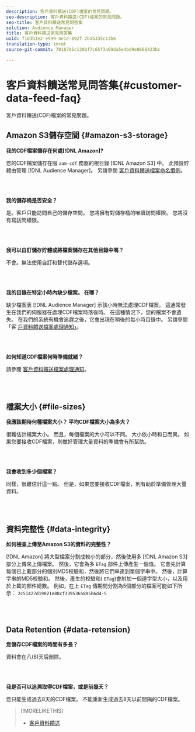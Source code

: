 ```yaml
---
description: 客戶資料饋送(CDF)檔案的常見問題。
seo-description: 客戶資料饋送(CDF)檔案的常見問題。
seo-title: 客戶資料饋送常見問答集
solution: Audience Manager
title: 客戶資料饋送常見問答集
uuid: 7183b3e2-e999-4e1e-892f-2bab335c13b6
translation-type: tm+mt
source-git-commit: 7018705c130bf7c65f3a69da5e4bd9e0666423bc

---
```



# 客戶資料饋送常見問答集{#customer-data-feed-faq}

客戶資料饋送(CDF)檔案的常見問題。

## Amazon S3儲存空間 {#amazon-s3-storage}

**我的CDF檔案儲存在何處[!DNL Amazon]?**

您的CDF檔案儲存在服 `aam-cdf` 務器的根目錄 [!DNL Amazon S3] 中。 此預設貯體由管理 [!DNL Audience Manager]。 另請參閱 [客戶資料饋送檔案命名慣例](../features/cdf-files.md#cdf-naming-conventions)。

<br> 

**我的儲存桶是否安全？**

是。客戶只能訪問自己的儲存空間。 您將擁有對儲存桶的唯讀訪問權限。 您將沒有寫訪問權限。

<br> 

**我可以自訂儲存貯體或將檔案儲存在其他目錄中嗎？**

不會。無法使用自訂和替代儲存選項。

<br> 

**我的目錄在特定小時內缺少檔案。 在哪？**

缺少檔案表 [!DNL Audience Manager] 示該小時無法處理CDF檔案。 這通常發生在我們的伺服器在處理CDF檔案時落後時。 在這種情況下，您的檔案不會遺失。 在我們的系統有機會追趕之後，它會出現在稍後的每小時目錄中。 另請參閱「客 [戶資料饋送檔案處理通知」](../features/cdf-files.md#cdf-file-processing-notifications)。

<br> 

**如何知道CDF檔案何時準備就緒？**

請參閱 [客戶資料饋送檔案處理通知](../features/cdf-files.md#cdf-file-processing-notifications)。

<br> 

## 檔案大小 {#file-sizes}

**我應該期待何種檔案大小？ 平均CDF檔案大小為多大？**

很難估計檔案大小。 而且，每個檔案的大小可以不同。 大小依小時和日而異。 如果您要接收CDF檔案，則做好管理大量資料的準備會有所幫助。

<br> 

**我會收到多少個檔案？**

同樣，很難估計這一點。 但是，如果您要接收CDF檔案，則有助於準備管理大量資料。

<br> 

## 資料完整性 {#data-integrity}

**如何檢查上傳至Amazon S3的資料的完整性？**

[!DNL Amazon] 將大型檔案分割成較小的部分，然後使用多 [!DNL Amazon S3] 部分上傳來上傳檔案。 然後，它會為多 `ETag` 部件上傳產生一個值。 它會先計算每個已上載部分的個別MD5校驗和，然後將它們串連到單個字串中。 然後，計算字串的MD5校驗和。 然後，產生的校驗和( `ETag`)會附加一個連字型大小，以及用於上載的部件總數。 例如，在上 `ETag` 傳期間分割為5個部分的檔案可能如下所示： `2c51427d19021e88cf3395365895b6d4-5`

<br> 

## Data Retention {#data-retension}

**您儲存CDF檔案的時間有多長？**

資料會在八(8)天后刪除。

<br> 

**我是否可以追溯取得CDF檔案，或是前幾天？**

您只能生成過去8天的CDF檔案。 不能重新生成過去8天以前間隔的CDF檔案。

>[!MORELIKETHIS]
>
>* [客戶資料饋送](../features/cdf-files.md)

